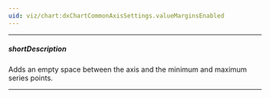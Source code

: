 ```yaml
---
uid: viz/chart:dxChartCommonAxisSettings.valueMarginsEnabled
---
```

---
##### shortDescription
Adds an empty space between the axis and the minimum and maximum series points.

---
<!--
By default, the axes extend slightly beyond their extrema. It prevents cutting off parts of the minimum and maximum series points. To disable this feature, set the **valueMarginsEnabled** property to **false**.

#####See Also#####
- **commonAxisSettings**.[minValueMargin](/api-reference/10%20UI%20Components/dxChart/1%20Configuration/commonAxisSettings/minValueMargin.md '/Documentation/ApiReference/UI_Components/dxChart/Configuration/commonAxisSettings/#minValueMargin') - sets a custom margin for minimum series points.
- **commonAxisSettings**.[maxValueMargin](/api-reference/10%20UI%20Components/dxChart/1%20Configuration/commonAxisSettings/maxValueMargin.md '/Documentation/ApiReference/UI_Components/dxChart/Configuration/commonAxisSettings/#maxValueMargin') - sets a custom margin for maximum series points.
-->